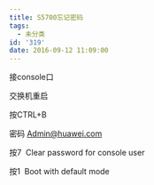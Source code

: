 ```yaml
---
title: S5700忘记密码
tags:
  - 未分类
id: '319'
date: 2016-09-12 11:09:00
---
```


接console口

交换机重启

按CTRL+B

密码 Admin@huawei.com

按7  Clear password for console user

按1  Boot with default mode